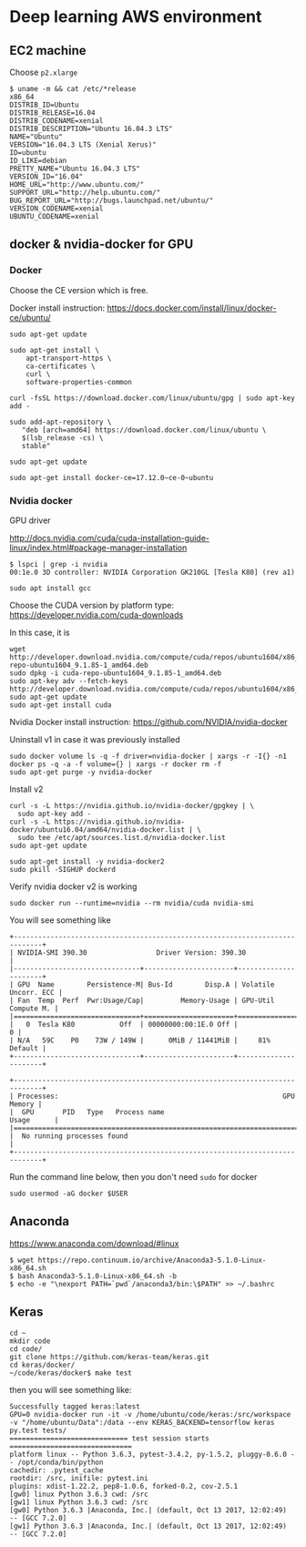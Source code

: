 # Deep learning AWS environment

## EC2 machine
Choose `p2.xlarge`

```
$ uname -m && cat /etc/*release
x86_64
DISTRIB_ID=Ubuntu
DISTRIB_RELEASE=16.04
DISTRIB_CODENAME=xenial
DISTRIB_DESCRIPTION="Ubuntu 16.04.3 LTS"
NAME="Ubuntu"
VERSION="16.04.3 LTS (Xenial Xerus)"
ID=ubuntu
ID_LIKE=debian
PRETTY_NAME="Ubuntu 16.04.3 LTS"
VERSION_ID="16.04"
HOME_URL="http://www.ubuntu.com/"
SUPPORT_URL="http://help.ubuntu.com/"
BUG_REPORT_URL="http://bugs.launchpad.net/ubuntu/"
VERSION_CODENAME=xenial
UBUNTU_CODENAME=xenial
```

## docker & nvidia-docker for GPU

### Docker

Choose the CE version which is free.

Docker install instruction: https://docs.docker.com/install/linux/docker-ce/ubuntu/

```
sudo apt-get update

sudo apt-get install \
    apt-transport-https \
    ca-certificates \
    curl \
    software-properties-common

curl -fsSL https://download.docker.com/linux/ubuntu/gpg | sudo apt-key add -

sudo add-apt-repository \
   "deb [arch=amd64] https://download.docker.com/linux/ubuntu \
   $(lsb_release -cs) \
   stable"

sudo apt-get update

sudo apt-get install docker-ce=17.12.0~ce-0~ubuntu
```

### Nvidia docker
GPU driver

http://docs.nvidia.com/cuda/cuda-installation-guide-linux/index.html#package-manager-installation

```
$ lspci | grep -i nvidia
00:1e.0 3D controller: NVIDIA Corporation GK210GL [Tesla K80] (rev a1)
```
```
sudo apt install gcc
```

Choose the CUDA version by platform type: https://developer.nvidia.com/cuda-downloads

In this case, it is
```
wget http://developer.download.nvidia.com/compute/cuda/repos/ubuntu1604/x86_64/cuda-repo-ubuntu1604_9.1.85-1_amd64.deb
sudo dpkg -i cuda-repo-ubuntu1604_9.1.85-1_amd64.deb
sudo apt-key adv --fetch-keys http://developer.download.nvidia.com/compute/cuda/repos/ubuntu1604/x86_64/7fa2af80.pub
sudo apt-get update
sudo apt-get install cuda
```

Nvidia Docker install instruction: https://github.com/NVIDIA/nvidia-docker


Uninstall v1 in case it was previously installed
```
sudo docker volume ls -q -f driver=nvidia-docker | xargs -r -I{} -n1 docker ps -q -a -f volume={} | xargs -r docker rm -f
sudo apt-get purge -y nvidia-docker
```

Install v2
```
curl -s -L https://nvidia.github.io/nvidia-docker/gpgkey | \
  sudo apt-key add -
curl -s -L https://nvidia.github.io/nvidia-docker/ubuntu16.04/amd64/nvidia-docker.list | \
  sudo tee /etc/apt/sources.list.d/nvidia-docker.list
sudo apt-get update

sudo apt-get install -y nvidia-docker2
sudo pkill -SIGHUP dockerd
```

Verify nvidia docker v2 is working
```
sudo docker run --runtime=nvidia --rm nvidia/cuda nvidia-smi
```
You will see something like
```
+-----------------------------------------------------------------------------+
| NVIDIA-SMI 390.30                 Driver Version: 390.30                    |
|-------------------------------+----------------------+----------------------+
| GPU  Name        Persistence-M| Bus-Id        Disp.A | Volatile Uncorr. ECC |
| Fan  Temp  Perf  Pwr:Usage/Cap|         Memory-Usage | GPU-Util  Compute M. |
|===============================+======================+======================|
|   0  Tesla K80           Off  | 00000000:00:1E.0 Off |                    0 |
| N/A   59C    P0    73W / 149W |      0MiB / 11441MiB |     81%      Default |
+-------------------------------+----------------------+----------------------+
                                                                               
+-----------------------------------------------------------------------------+
| Processes:                                                       GPU Memory |
|  GPU       PID   Type   Process name                             Usage      |
|=============================================================================|
|  No running processes found                                                 |
+-----------------------------------------------------------------------------+
```

Run the command line below, then you don't need `sudo` for docker
```
sudo usermod -aG docker $USER
```

## Anaconda
https://www.anaconda.com/download/#linux
```
$ wget https://repo.continuum.io/archive/Anaconda3-5.1.0-Linux-x86_64.sh
$ bash Anaconda3-5.1.0-Linux-x86_64.sh -b
$ echo -e "\nexport PATH=`pwd`/anaconda3/bin:\$PATH" >> ~/.bashrc
```

## Keras
```
cd ~
mkdir code
cd code/
git clone https://github.com/keras-team/keras.git
cd keras/docker/
~/code/keras/docker$ make test
```
then you will see something like:
```
Successfully tagged keras:latest
GPU=0 nvidia-docker run -it -v /home/ubuntu/code/keras:/src/workspace -v "/home/ubuntu/Data":/data --env KERAS_BACKEND=tensorflow keras py.test tests/
============================= test session starts ==============================
platform linux -- Python 3.6.3, pytest-3.4.2, py-1.5.2, pluggy-0.6.0 -- /opt/conda/bin/python
cachedir: .pytest_cache
rootdir: /src, inifile: pytest.ini
plugins: xdist-1.22.2, pep8-1.0.6, forked-0.2, cov-2.5.1
[gw0] linux Python 3.6.3 cwd: /src
[gw1] linux Python 3.6.3 cwd: /src
[gw0] Python 3.6.3 |Anaconda, Inc.| (default, Oct 13 2017, 12:02:49)  -- [GCC 7.2.0]
[gw1] Python 3.6.3 |Anaconda, Inc.| (default, Oct 13 2017, 12:02:49)  -- [GCC 7.2.0]
```
